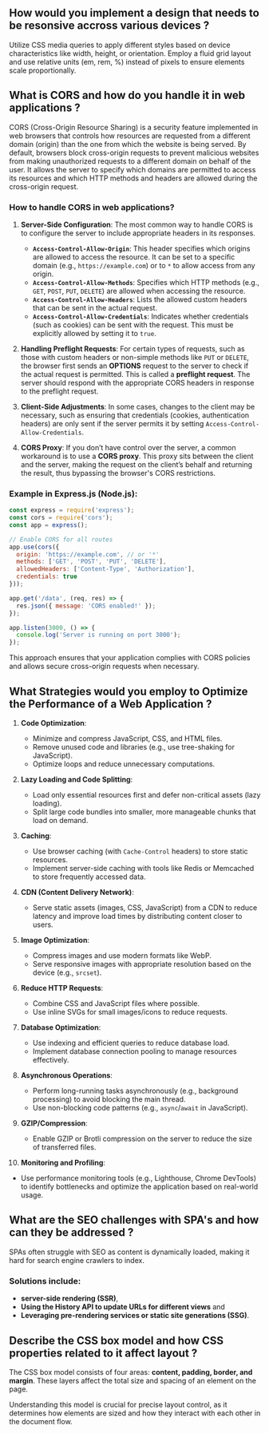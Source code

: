 ## How would you implement a design that needs to be resonsive accross various devices ?
Utilize CSS media queries to apply different styles based on device characteristics like width, height, or orientation. Employ a fluid grid layout and use relative units (em, rem, %) instead of pixels to ensure elements scale proportionally.

## What is CORS and how do you handle it in web applications ?
CORS (Cross-Origin Resource Sharing) is a security feature implemented in web browsers that controls how resources are requested from a different domain (origin) than the one from which the website is being served. By default, browsers block cross-origin requests to prevent malicious websites from making unauthorized requests to a different domain on behalf of the user. It allows the server to specify which domains are permitted to access its resources and which HTTP methods and headers are allowed during the cross-origin request.

### How to handle CORS in web applications?

1. **Server-Side Configuration**: The most common way to handle CORS is to configure the server to include appropriate headers in its responses.
   - **`Access-Control-Allow-Origin`**: This header specifies which origins are allowed to access the resource. It can be set to a specific domain (e.g., `https://example.com`) or to `*` to allow access from any origin.
   - **`Access-Control-Allow-Methods`**: Specifies which HTTP methods (e.g., `GET`, `POST`, `PUT`, `DELETE`) are allowed when accessing the resource.
   - **`Access-Control-Allow-Headers`**: Lists the allowed custom headers that can be sent in the actual request.
   - **`Access-Control-Allow-Credentials`**: Indicates whether credentials (such as cookies) can be sent with the request. This must be explicitly allowed by setting it to `true`.

2. **Handling Preflight Requests**: For certain types of requests, such as those with custom headers or non-simple methods like `PUT` or `DELETE`, the browser first sends an **OPTIONS** request to the server to check if the actual request is permitted. This is called a **preflight request**. The server should respond with the appropriate CORS headers in response to the preflight request.

3. **Client-Side Adjustments**: In some cases, changes to the client may be necessary, such as ensuring that credentials (cookies, authentication headers) are only sent if the server permits it by setting `Access-Control-Allow-Credentials`.

4. **CORS Proxy**: If you don’t have control over the server, a common workaround is to use a **CORS proxy**. This proxy sits between the client and the server, making the request on the client’s behalf and returning the result, thus bypassing the browser's CORS restrictions.

### Example in Express.js (Node.js):

```javascript
const express = require('express');
const cors = require('cors');
const app = express();

// Enable CORS for all routes
app.use(cors({
  origin: 'https://example.com', // or '*'
  methods: ['GET', 'POST', 'PUT', 'DELETE'],
  allowedHeaders: ['Content-Type', 'Authorization'],
  credentials: true
}));

app.get('/data', (req, res) => {
  res.json({ message: 'CORS enabled!' });
});

app.listen(3000, () => {
  console.log('Server is running on port 3000');
});
```

This approach ensures that your application complies with CORS policies and allows secure cross-origin requests when necessary.

## What Strategies would you employ to Optimize the Performance of a Web Application ?

1. **Code Optimization**: 
   - Minimize and compress JavaScript, CSS, and HTML files.
   - Remove unused code and libraries (e.g., use tree-shaking for JavaScript).
   - Optimize loops and reduce unnecessary computations.

2. **Lazy Loading and Code Splitting**:
   - Load only essential resources first and defer non-critical assets (lazy loading).
   - Split large code bundles into smaller, more manageable chunks that load on demand.

3. **Caching**:
   - Use browser caching (with `Cache-Control` headers) to store static resources.
   - Implement server-side caching with tools like Redis or Memcached to store frequently accessed data.

4. **CDN (Content Delivery Network)**:
   - Serve static assets (images, CSS, JavaScript) from a CDN to reduce latency and improve load times by distributing content closer to users.

5. **Image Optimization**:
   - Compress images and use modern formats like WebP.
   - Serve responsive images with appropriate resolution based on the device (e.g., `srcset`).

6. **Reduce HTTP Requests**:
   - Combine CSS and JavaScript files where possible.
   - Use inline SVGs for small images/icons to reduce requests.

7. **Database Optimization**:
   - Use indexing and efficient queries to reduce database load.
   - Implement database connection pooling to manage resources effectively.

8. **Asynchronous Operations**:
   - Perform long-running tasks asynchronously (e.g., background processing) to avoid blocking the main thread.
   - Use non-blocking code patterns (e.g., `async`/`await` in JavaScript).

9. **GZIP/Compression**:
   - Enable GZIP or Brotli compression on the server to reduce the size of transferred files.

10. **Monitoring and Profiling**:
   - Use performance monitoring tools (e.g., Lighthouse, Chrome DevTools) to identify bottlenecks and optimize the application based on real-world usage.

## What are the SEO challenges with SPA's and how can they be addressed ?
SPAs often struggle with SEO as content is dynamically loaded, making it hard for search engine crawlers to index. 

### Solutions include:
- **server-side rendering (SSR)**,
- **Using the History API to update URLs for different views** and 
- **Leveraging pre-rendering services or static site generations (SSG)**.

## Describe the CSS box model and how CSS properties related to it affect layout ?
The CSS box model consists of four areas: **content, padding, border, and margin**.
These layers affect the total size and spacing of an element on the page.

Understanding this model is crucial for precise layout control, as it determines how elements are sized and how they interact with each other in the document flow.
